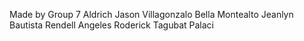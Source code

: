 Made by Group 7
Aldrich Jason Villagonzalo
Bella Montealto
Jeanlyn Bautista
Rendell Angeles
Roderick Tagubat Palaci
